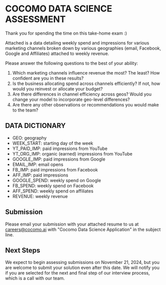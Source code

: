 # COCOMO DATA SCIENCE ASSESSMENT

Thank you for spending the time on this take-home exam :)

Attached is a data detailing weekly spend and impressions for various marketing channels broken down by various geographies (email, Facebook, Google and Affiliates) attached to weekly revenue.

Please answer the following questions to the best of your ability:

1. Which marketing channels influence revenue the most? The least? How confident are you in these results?
2. Is the business allocating spend across channels efficiently? If not, how would you reinvest or allocate your budget?
3. Are there differences in channel efficiency across geos? Would you change your model to incorporate geo-level differences?
4. Are there any other observations or recommendations you would make to the team?

## DATA DICTIONARY
- GEO: geography
- WEEK_START: starting day of the week
- YT_PAID_IMP: paid impressions from YouTube
- YT_ORG_IMP: organic (earned) impressions from YouTube
- GOOGLE_IMP: paid impressions from Google
- EMAIL_IMP: email opens
- FB_IMP: paid impressions from Facebook
- AFF_IMP: paid impressions
- GOOGLE_SPEND: weekly spend on Google
- FB_SPEND: weekly spend on Facebook
- AFF_SPEND: weekly spend on affiliates
- REVENUE: weekly revenue

## Submission 

Please email your submission with your attached resume to us at careers@cocomo.ai with "Cocomo Data Science Application" in the subject line. 

## Next Steps

We expect to begin assessing submissions on November 21, 2024, but you are welcome to submit your solution even after this date. We will notify you if you are selected for the next and final step of our interview process, which is a call with our team. 
